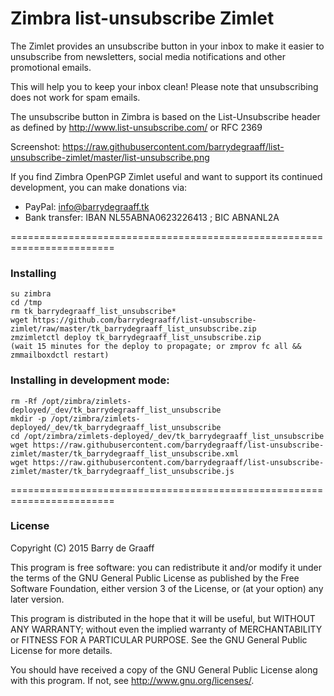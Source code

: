 Zimbra list-unsubscribe Zimlet
==========

The Zimlet provides an unsubscribe button in your inbox to make it easier to unsubscribe from newsletters, social media notifications and other promotional emails.

This will help you to keep your inbox clean! Please note that unsubscribing does not work for spam emails.

The unsubscribe button in Zimbra is based on the List-Unsubscribe header as defined by http://www.list-unsubscribe.com/ or RFC 2369

Screenshot: https://raw.githubusercontent.com/barrydegraaff/list-unsubscribe-zimlet/master/list-unsubscribe.png

If you find Zimbra OpenPGP Zimlet useful and want to support its continued development, you can make donations via:
- PayPal: info@barrydegraaff.tk
- Bank transfer: IBAN NL55ABNA0623226413 ; BIC ABNANL2A

========================================================================

### Installing

    su zimbra
    cd /tmp
    rm tk_barrydegraaff_list_unsubscribe*
    wget https://github.com/barrydegraaff/list-unsubscribe-zimlet/raw/master/tk_barrydegraaff_list_unsubscribe.zip
    zmzimletctl deploy tk_barrydegraaff_list_unsubscribe.zip
    (wait 15 minutes for the deploy to propagate; or zmprov fc all && zmmailboxdctl restart)

### Installing in development mode:

    rm -Rf /opt/zimbra/zimlets-deployed/_dev/tk_barrydegraaff_list_unsubscribe
    mkdir -p /opt/zimbra/zimlets-deployed/_dev/tk_barrydegraaff_list_unsubscribe
    cd /opt/zimbra/zimlets-deployed/_dev/tk_barrydegraaff_list_unsubscribe
    wget https://raw.githubusercontent.com/barrydegraaff/list-unsubscribe-zimlet/master/tk_barrydegraaff_list_unsubscribe.xml
    wget https://raw.githubusercontent.com/barrydegraaff/list-unsubscribe-zimlet/master/tk_barrydegraaff_list_unsubscribe.js


========================================================================

### License

Copyright (C) 2015  Barry de Graaff

This program is free software: you can redistribute it and/or modify
it under the terms of the GNU General Public License as published by
the Free Software Foundation, either version 3 of the License, or
(at your option) any later version.

This program is distributed in the hope that it will be useful,
but WITHOUT ANY WARRANTY; without even the implied warranty of
MERCHANTABILITY or FITNESS FOR A PARTICULAR PURPOSE.  See the
GNU General Public License for more details.

You should have received a copy of the GNU General Public License
along with this program.  If not, see http://www.gnu.org/licenses/.
